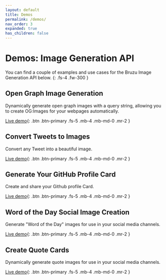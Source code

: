 ```yaml
---
layout: default
title: Demos
permalink: /demos/
nav_order: 3
expanded: true
has_children: false
---
```

# Demos: Image Generation API

You can find a couple of examples and use cases for the Bruzu Image Generation API below.
{: .fs-4 .fw-300 }

## Open Graph Image Generation

Dynamically generate open graph images with a query string, allowing you to create OG:Images for your webpages automatically.

[Live demo](https://bruzu.com/demos/open-graph-image-generator){: .btn .btn-primary .fs-5 .mb-4 .mb-md-0 .mr-2 }

## Convert Tweets to Images

Convert any Tweet into a beautiful image.

[Live demo](https://bruzu.com/demos/tweetshot){: .btn .btn-primary .fs-5 .mb-4 .mb-md-0 .mr-2 }

## Generate Your GitHub Profile Card

Create and share your Github profile Card.

[Live demo](https://bruzu.com/demos/github-profile){: .btn .btn-primary .fs-5 .mb-4 .mb-md-0 .mr-2 }

## Word of the Day Social Image Creation

Generate "Word of the Day" images for use in your social media channels.

[Live demo](https://bruzu.com/demos/word-of-the-day){: .btn .btn-primary .fs-5 .mb-4 .mb-md-0 .mr-2 }

## Create Quote Cards

Dynamically generate quote images for use in your social media channels.

[Live demo](https://bruzu.com/demos/quotes){: .btn .btn-primary .fs-5 .mb-4 .mb-md-0 .mr-2 }
